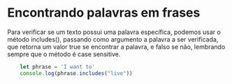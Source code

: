 # Encontrando palavras em frases

Para verificar se um texto possui uma palavra específica, podemos usar o método includes(), passando como argumento a palavra a ser verificada, que retorna um valor true se encontrar a palavra, e falso se não, lembrando sempre que o método é case sensitive.

```js
    let phrase = 'I want to'
    console.log(phrase.includes("live"))
```
